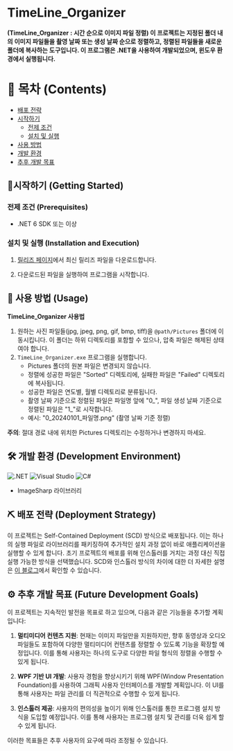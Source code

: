 # TimeLine_Organizer 

**(TimeLine_Organizer : 시간 순으로 이미지 파일 정렬) 이 프로젝트는 지정된 폴더 내의 이미지 파일들을 촬영 날짜 또는 생성 날짜 순으로 정렬하고, 정렬된 파일들을 새로운 폴더에 복사하는 도구입니다. 이 프로그램은 .NET을 사용하여 개발되었으며, 윈도우 환경에서 실행됩니다.**





# 📄 목차 (Contents)

- [배포 전략](#-배포-전략-deployment-strategy)
- [시작하기](#-시작하기-getting-started)
  - [전제 조건](#전제-조건-prerequisites)
  - [설치 및 실행](#설치-및-실행-installation-and-execution)
- [사용 방법](#-사용-방법-usage)
- [개발 환경](#-개발-환경-development-environment)
- [추후 개발 목표](#-추후-개발-목표--future-development-goals)










## 🎈시작하기 (Getting Started)

### 전제 조건 (Prerequisites)

- .NET 6 SDK 또는 이상

### 설치 및 실행 (Installation and Execution)

1. [릴리즈 페이지](https://github.com/devdeankang/TimeLine_Organizer/tree/Release)에서 최신 릴리즈 파일을 다운로드합니다.

2. 다운로드된 파일을 실행하여 프로그램을 시작합니다.

   

## 📜 사용 방법 (Usage)

**TimeLine_Organizer 사용법**

1. 원하는 사진 파일들(jpg, jpeg, png, gif, bmp, tiff)을 `@path/Pictures` 폴더에 이동시킵니다. 이 폴더는 하위 디렉토리를 포함할 수 있으나, 압축 파일은 해제된 상태여야 합니다.
2. `TimeLine_Organizer.exe` 프로그램을 실행합니다.
   - Pictures 폴더의 원본 파일은 변경되지 않습니다.
   - 정렬에 성공한 파일은 "Sorted" 디렉토리에, 실패한 파일은 "Failed" 디렉토리에 복사됩니다.
   - 성공한 파일은 연도별, 월별 디렉토리로 분류됩니다.
   - 촬영 날짜 기준으로 정렬된 파일은 파일명 앞에 "0_", 파일 생성 날짜 기준으로 정렬된 파일은 "1_"로 시작합니다.
   - 예시: "0_20240101_파일명.png" (촬영 날짜 기준 정렬)

**주의**: 절대 경로 내에 위치한 Pictures 디렉토리는 수정하거나 변경하지 마세요.





## 🛠 개발 환경 (Development Environment)

![.NET](https://img.shields.io/badge/.NET-512BD4?style=for-the-badge&logo=.net&logoColor=white) ![Visual Studio](https://img.shields.io/badge/Visual%20Studio-5C2D91?style=for-the-badge&logo=visual-studio&logoColor=white) ![C#](https://img.shields.io/badge/C%23-239120?style=for-the-badge&logo=c-sharp&logoColor=white)

- ImageSharp 라이브러리


  

## ⛏ 배포 전략 (Deployment Strategy)

이 프로젝트는 Self-Contained Deployment (SCD) 방식으로 배포됩니다. 이는 하나의 실행 파일로 라이브러리를 패키징하여 추가적인 설치 과정 없이 바로 애플리케이션을 실행할 수 있게 합니다. 초기 프로젝트의 배포를 위해 인스톨러를 거치는 과정 대신 직접 실행 가능한 방식을 선택했습니다. SCD와 인스톨러 방식의 차이에 대한 더 자세한 설명은 [이 블로그](https://gameclientdevelop.tistory.com/37)에서 확인할 수 있습니다.




## ⚙ 추후 개발 목표  (Future Development Goals)

이 프로젝트는 지속적인 발전을 목표로 하고 있으며, 다음과 같은 기능들을 추가할 계획입니다:

1. **멀티미디어 컨텐츠 지원**: 현재는 이미지 파일만을 지원하지만, 향후 동영상과 오디오 파일들도 포함하여 다양한 멀티미디어 컨텐츠를 정렬할 수 있도록 기능을 확장할 예정입니다. 이를 통해 사용자는 하나의 도구로 다양한 파일 형식의 정렬을 수행할 수 있게 됩니다.

2. **WPF 기반 UI 개발**: 사용자 경험을 향상시키기 위해 WPF(Window Presentation Foundation)를 사용하여 그래픽 사용자 인터페이스를 개발할 계획입니다. 이 UI를 통해 사용자는 파일 관리를 더 직관적으로 수행할 수 있게 됩니다.

3. **인스톨러 제공**: 사용자의 편의성을 높이기 위해 인스톨러를 통한 프로그램 설치 방식을 도입할 예정입니다. 이를 통해 사용자는 프로그램 설치 및 관리를 더욱 쉽게 할 수 있게 됩니다.

이러한 목표들은 추후 사용자의 요구에 따라 조정될 수 있습니다. 
